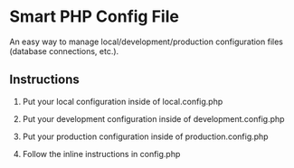 Smart PHP Config File
=====================

An easy way to manage local/development/production configuration files (database connections, etc.).

Instructions
----------------

1) Put your local configuration inside of local.config.php

2) Put your development configuration inside of development.config.php

3) Put your production configuration inside of production.config.php

4) Follow the inline instructions in config.php
